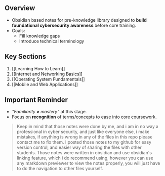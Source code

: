 ## Overview  
- Obsidian based notes for pre-knowledge library designed to **build foundational cybersecurity awareness** before core training.  
- Goals:  
  - Fill knowledge gaps  
  - Introduce technical terminology  

## Key Sections  
1. [[Learning How to Learn]]  
2. [[Internet and Networking Basics]]  
3. [[Operating System Fundamentals]]  
4. [[Mobile and Web Applications]]  
## Important Reminder  
- *"Familiarity ≠ mastery"* at this stage.  
- Focus on **recognition** of terms/concepts to ease into core coursework.  

> Keep in mind that those notes were done by me, and i am in no way a professional in cyber security, and just like everyone else, i make mistakes, if anything is wrong in any of the files in this repo please contact me to fix them. I posted those notes to my github for easy version control, and easier way of sharing the files with other students.  Those notes were written in obsidian and use obsidian's linking feature, which i do recommend using, however you can use any markdown previewer to view the notes properly, you will just have to do the navigation to other files yourself.